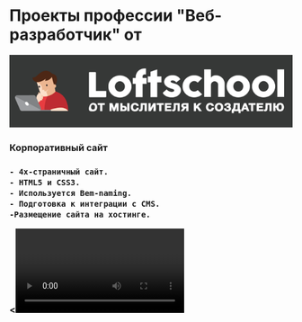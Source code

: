 <h1>Проекты профессии "Веб-разработчик" от</h1> <img src="img/loftschool.png">

<h3>Корпоративный сайт<h3>

    - 4х-страничный сайт.
    - HTML5 и CSS3.
    - Используется Bem-naming.
    - Подготовка к интеграции с CMS.
    -Размещение сайта на хостинге.
<<video src="https://www.youtube.com/watch?v=BVMInCrx8aE"></video>
